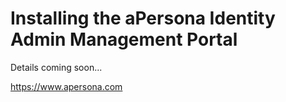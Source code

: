# Installing the aPersona Identity Admin Management Portal
Details coming soon...

https://www.apersona.com
